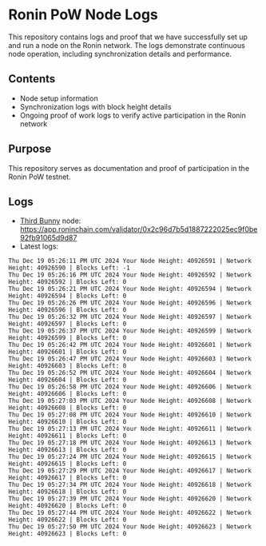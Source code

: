 # Ronin PoW Node Logs

This repository contains logs and proof that we have successfully set up and run a node on the Ronin network. The logs demonstrate continuous node operation, including synchronization details and performance.

## Contents

- Node setup information
- Synchronization logs with block height details
- Ongoing proof of work logs to verify active participation in the Ronin network

## Purpose

This repository serves as documentation and proof of participation in the Ronin PoW testnet.

## Logs

- [Third Bunny](https://thirdbunny.xyz/) node: https://app.roninchain.com/validator/0x2c96d7b5d1887222025ec9f0be92fb91065d9d87
- Latest logs:
```
Thu Dec 19 05:26:11 PM UTC 2024 Your Node Height: 40926591 | Network Height: 40926590 | Blocks Left: -1
Thu Dec 19 05:26:16 PM UTC 2024 Your Node Height: 40926592 | Network Height: 40926592 | Blocks Left: 0
Thu Dec 19 05:26:21 PM UTC 2024 Your Node Height: 40926594 | Network Height: 40926594 | Blocks Left: 0
Thu Dec 19 05:26:26 PM UTC 2024 Your Node Height: 40926596 | Network Height: 40926596 | Blocks Left: 0
Thu Dec 19 05:26:32 PM UTC 2024 Your Node Height: 40926597 | Network Height: 40926597 | Blocks Left: 0
Thu Dec 19 05:26:37 PM UTC 2024 Your Node Height: 40926599 | Network Height: 40926599 | Blocks Left: 0
Thu Dec 19 05:26:42 PM UTC 2024 Your Node Height: 40926601 | Network Height: 40926601 | Blocks Left: 0
Thu Dec 19 05:26:47 PM UTC 2024 Your Node Height: 40926603 | Network Height: 40926603 | Blocks Left: 0
Thu Dec 19 05:26:52 PM UTC 2024 Your Node Height: 40926604 | Network Height: 40926604 | Blocks Left: 0
Thu Dec 19 05:26:58 PM UTC 2024 Your Node Height: 40926606 | Network Height: 40926606 | Blocks Left: 0
Thu Dec 19 05:27:03 PM UTC 2024 Your Node Height: 40926608 | Network Height: 40926608 | Blocks Left: 0
Thu Dec 19 05:27:08 PM UTC 2024 Your Node Height: 40926610 | Network Height: 40926610 | Blocks Left: 0
Thu Dec 19 05:27:13 PM UTC 2024 Your Node Height: 40926611 | Network Height: 40926611 | Blocks Left: 0
Thu Dec 19 05:27:18 PM UTC 2024 Your Node Height: 40926613 | Network Height: 40926613 | Blocks Left: 0
Thu Dec 19 05:27:24 PM UTC 2024 Your Node Height: 40926615 | Network Height: 40926615 | Blocks Left: 0
Thu Dec 19 05:27:29 PM UTC 2024 Your Node Height: 40926617 | Network Height: 40926617 | Blocks Left: 0
Thu Dec 19 05:27:34 PM UTC 2024 Your Node Height: 40926618 | Network Height: 40926618 | Blocks Left: 0
Thu Dec 19 05:27:39 PM UTC 2024 Your Node Height: 40926620 | Network Height: 40926620 | Blocks Left: 0
Thu Dec 19 05:27:44 PM UTC 2024 Your Node Height: 40926622 | Network Height: 40926622 | Blocks Left: 0
Thu Dec 19 05:27:50 PM UTC 2024 Your Node Height: 40926623 | Network Height: 40926623 | Blocks Left: 0
```
